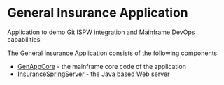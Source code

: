 # General Insurance Application

Application to demo Git ISPW integration and Mainframe DevOps capabilities.

The General Insurance Application consists of the following components

- [GenAppCore](./Docs/GenAppCore) - the mainframe core code of the application
- [InsuranceSpringServer](./Docs/InsuranceSpringServer) - the Java based Web server
